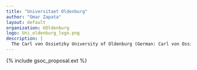 ```yaml
---
title: "Universitaet Oldenburg"
author: "Omar Zapata"
layout: default
organization: UOldenburg
logo: Uni_oldenburg_logo.png
description: |
  The Carl von Ossietzky University of Oldenburg (German: Carl von Ossietzky Universität Oldenburg) is a university located in Oldenburg, Germany.
---
```


{% include gsoc_proposal.ext %}
